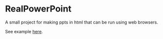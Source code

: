 # RealPowerPoint
A small project for making ppts in html that can be run using web browsers.

See example [here](https://vigneshpai2003.github.io/RealPowerPoint/).
